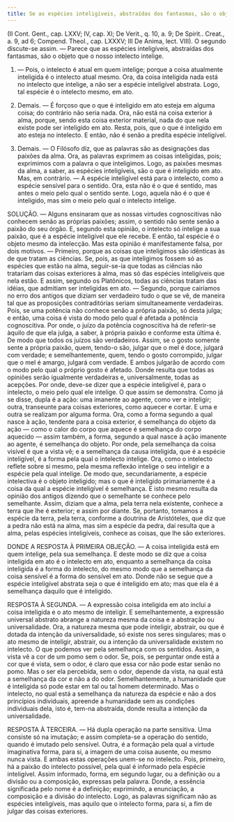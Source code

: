 ```yaml
---
title: Se as espécies inteligíveis, abstraídas dos fantasmas, são o objeto que o nosso intelecto intelige
---
```


(II Cont. Gent., cap. LXXV; IV, cap. XI; De Verit., q. 10, a. 9; De Spirit.. Creat., a. 9, ad 6; Compend. Theol., cap. LXXXV; III De Anima, lect. VIII).
  O segundo discute-se assim. ― Parece que as espécies inteligíveis, abstraídas dos fantasmas, são o objeto que o nosso intelecto intelige.  

1. ― Pois, o intelecto é atual em quem intelige; porque a coisa atualmente inteligida é o intelecto atual mesmo. Ora, da coisa inteligida nada está no intelecto que intelige, a não ser a espécie inteligível abstrata. Logo, tal espécie é o intelecto mesmo, em ato. 

2. Demais. ― É forçoso que o que é inteligido em ato esteja em alguma coisa; do contrário não seria nada. Ora, não está na coisa exterior à alma, porque, sendo esta coisa exterior material, nada do que nela existe pode ser inteligido em ato. Resta, pois, que o que é inteligido em ato esteja no intelecto. E então, não é senão a predita espécie inteligível.  

3. Demais. ― O Filósofo diz, que as palavras são as designações das paixões da alma. Ora, as palavras exprimem as coisas inteligidas, pois; exprimimos com a palavra o que inteligimos. Logo, as paixões mesmas da alma, a saber, as espécies inteligíveis, são o que é inteligido em ato.  Mas, em contrário. ― A espécie inteligível está para o intelecto, como a espécie sensível para o sentido. Ora, esta não é o que é sentido, mas antes o meio pelo qual o sentido sente. Logo, aquela não é o que é inteligido, mas sim o meio pelo qual o intelecto intelige.  

SOLUÇÃO. ― Alguns ensinaram que as nossas virtudes cognoscitivas não conhecem senão as próprias paixões; assim, o sentido não sente senão a paixão do seu órgão. E, segundo esta opinião, o intelecto só intelige a sua paixão, que é a espécie inteligível que ele recebe. E então, tal espécie é o objeto mesmo da intelecção.  Mas esta opinião é manifestamente falsa, por dois motivos. ― Primeiro, porque as coisas que inteligimos são idênticas às de que tratam as ciências. Se, pois, as que inteligimos fossem só as espécies que estão na alma, seguir-se-ia que todas as ciências não tratariam das coisas exteriores à alma, mas só das espécies inteligíveis que nela estão. E assim, segundo os Platônicos, todas as ciências tratam das idéias, que admitiam ser inteligidas em ato. ― Segundo, porque cairíamos no erro dos antigos que diziam ser verdadeiro tudo o que se vê, de maneira tal que as proposições contraditórias seriam simultaneamente verdadeiras. Pois, se uma potência não conhece senão a própria paixão, só desta julga; e então, uma coisa é vista do modo pelo qual é afetada a potência cognoscitiva. Por onde, o juízo da potência cognoscitiva há de referir-se àquilo de que ela julga, a saber, à própria paixão e conforme esta última é. De modo que todos os juízos são verdadeiros. Assim, se o gosto somente sente a própria paixão, quem, tendo-o são, julgar que o mel é doce, julgará com verdade; e semelhantemente, quem, tendo o gosto corrompido, julgar que o mel é amargo, julgará com verdade. E ambos julgarão de acordo com o modo pelo qual o próprio gosto é afetado. Donde resulta que todas as opiniões serão igualmente verdadeiras e, universalmente, todas as acepções.  Por onde, deve-se dizer que a espécie inteligível é, para o intelecto, o meio pelo qual ele intelige. O que assim se demonstra. Como já se disse, dupla é a ação: uma imanente ao agente, como ver e inteligir; outra, transeunte para coisas exteriores, como aquecer e cortar. E uma e outra se realizam por alguma forma. Ora, como a forma segundo a qual nasce à ação, tendente para a coisa exterior, é semelhança do objeto da ação ― como o calor do corpo que aquece é semelhança do corpo aquecido ― assim também, a forma, segundo a qual nasce à ação imanente ao agente, é semelhança do objeto. Por onde, pela semelhança da coisa visível é que a vista vê; e a semelhança da causa inteligida, que é a espécie inteligível, é a forma pela qual o intelecto intelige. Ora, como o intelecto reflete sobre si mesmo, pela mesma reflexão intelige o seu inteligir e a espécie pela qual intelige. De modo que, secundariamente, a espécie intelectiva é o objeto inteligido; mas o que é inteligido primariamente é a coisa da qual a espécie inteligível é semelhança. E isto mesmo resulta da opinião dos antigos dizendo que o semelhante se conhece pelo semelhante. Assim, diziam que a alma, pela terra nela existente, conhece a terra que lhe é exterior; e assim por diante. Se, portanto, tomamos a espécie da terra, pela terra, conforme a doutrina de Aristóteles, que diz que a pedra não está na alma, mas sim a espécie da pedra, daí resulta que a alma, pelas espécies inteligíveis, conhece as coisas, que lhe são exteriores. 

DONDE A RESPOSTA À PRIMEIRA OBJEÇÃO. ― A coisa inteligida está em quem intelige, pela sua semelhança. E deste modo se diz que a coisa inteligida em ato é o intelecto em ato, enquanto a semelhança da coisa inteligida é a forma do intelecto, do mesmo modo que a semelhança da coisa sensível é a forma do sensível em ato. Donde não se segue que a espécie inteligível abstrata seja o que é inteligido em ato; mas que ela é a semelhança daquilo que é inteligido.  

RESPOSTA À SEGUNDA. ― A expressão coisa inteligida em ato inclui a coisa inteligida e o ato mesmo de inteligir. E semelhantemente, a expressão universal abstrato abrange a natureza mesma da coisa e a abstração ou universalidade. Ora, a natureza mesma que pode inteligir, abstrair, ou que é dotada da intenção da universalidade, só existe nos seres singulares; mas o ato mesmo de inteligir, abstrair, ou a intenção da universalidade existem no intelecto. O que podemos ver pela semelhança com os sentidos. Assim, a vista vê a cor de um pomo sem o odor. Se, pois, se perguntar onde está a cor que é vista, sem o odor, é claro que essa cor não pode estar senão no pomo. Mas o ser ela percebida, sem o odor, depende da vista, na qual está a semelhança da cor e não a do odor. Semelhantemente, a humanidade que é inteligida só pode estar em tal ou tal homem determinado. Mas o intelecto, no qual está a semelhança da natureza da espécie e não a dos princípios individuais, apreende a humanidade sem as condições individuais dela, isto é, tem-na abstraída, donde resulta a intenção da universalidade.  

RESPOSTA À TERCEIRA. ― Há dupla operação na parte sensitiva. Uma consiste só na imutação; e assim completa-se a operação do sentido, quando é imutado pelo sensível. Outra, é a formação pela qual a virtude imaginativa forma, para si, a imagem de uma coisa ausente, ou mesmo nunca vista. E ambas estas operações unem-se no intelecto. Pois, primeiro, há a paixão do intelecto possível, pela qual é informado pela espécie inteligível. Assim informado, forma, em segundo lugar, ou a definição ou a divisão ou a composição, expressas pela palavra. Donde, a essência significada pelo nome é a definição; exprimindo, a enunciação, a composição e a divisão do intelecto. Logo, as palavras significam não as espécies inteligíveis, mas aquilo que o intelecto forma, para si, a fim de julgar das coisas exteriores.